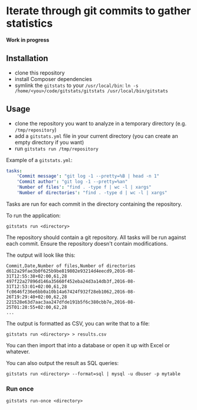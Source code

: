# Iterate through git commits to gather statistics

**Work in progress**

## Installation

- clone this repository
- install Composer dependencies
- symlink the `gitstats` to your `/usr/local/bin`: `ln -s /home/<you>/code/gitstats/gitstats /usr/local/bin/gitstats`

## Usage

- clone the repository you want to analyze in a temporary directory (e.g. `/tmp/repository`)
- add a `gitstats.yml` file in your current directory (you can create an empty directory if you want)
- run `gitstats run /tmp/repository`

Example of a `gitstats.yml`:

```yaml
tasks:
    'Commit message': "git log -1 --pretty=%B | head -n 1"
    'Commit author': "git log -1 --pretty=%an"
    'Number of files': "find . -type f | wc -l | xargs"
    'Number of directories': "find . -type d | wc -l | xargs"
```

Tasks are run for each commit in the directory containing the repository.

To run the application:

```
gitstats run <directory>
```

The repository should contain a git repository. All tasks will be run against each commit. Ensure the repository doesn't contain modifications.

The output will look like this:

```
Commit,Date,Number of files,Number of directories
d612a29fae3b0f625b9be819802e93214d4eecd9,2016-08-31T12:55:38+02:00,61,28
497f22a27896d146a35660f452eba24d3a14db3f,2016-08-31T12:53:01+02:00,61,28
fc0646f236e6bb0a10b14a67424f932f28eb1062,2016-08-26T19:29:40+02:00,62,28
221528e63d7aac3aa247dfde191b5f6c380cbb7e,2016-08-25T01:28:55+02:00,62,28
...
```

The output is formatted as CSV, you can write that to a file:

```
gitstats run <directory> > results.csv
```

You can then import that into a database or open it up with Excel or whatever.

You can also output the result as SQL queries:

```
gitstats run <directory> --format=sql | mysql -u dbuser -p mytable
```

### Run once

```
gitstats run-once <directory>
```
